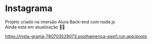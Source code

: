 # Instagrama
Projeto criado na imersão Alura Back-end com node.js <br>
Ainda esta em atualização 🔨🦺

https://insta-grama-780703529073.southamerica-east1.run.app/posts
